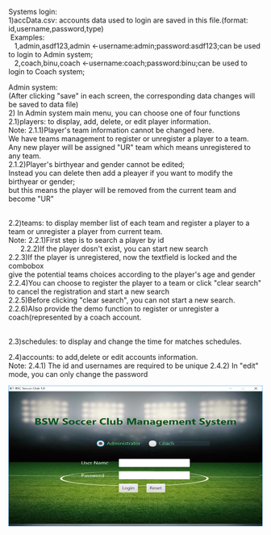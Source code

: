 
Systems login:<br>
1)accData.csv: accounts data used to login are saved in this file.(format: id,username,password,type)<br>
&nbsp;Examples:<br>
  &nbsp;&nbsp; 1,admin,asdf123,admin <-username:admin;password:asdf123;can be used to login to Admin system;<br>
  &nbsp;&nbsp; 2,coach,binu,coach <-username:coach;password:binu;can be used to login to Coach system;<br>
  
Admin system:<br> 
(After clicking "save" in each screen, the corresponding data changes will be saved to data file)<br>
2) In Admin system main menu, you can choose one of four functions<br>
2.1)players: to display, add, delete, or edit player information.<br> 
Note: 2.1.1)Player's team information cannot be changed here.<br> 
            We have teams management to register or unregister a player to a team.<br>
            Any new player will be assigned "UR" team which means unregistered to any team. <br>
      2.1.2)Player's birthyear and gender cannot be edited;<br>
            Instead you can delete then add a pleayer if you want to modify the birthyear or gender;<br>
            but this means the player will be removed from the current team and become "UR"<br><br>

2.2)teams:  to display member list of each team and register a player to a team or unregister a player from current team.<br>
Note: 2.2.1)First step is to search a player by id<br>
     &nbsp;&nbsp;  &nbsp;&nbsp; 2.2.2)If the player dosn't exist, you can start new search<br>
           2.2.3)If the player is unregistered, now the textfield is locked and the combobox <br>
            give the potential teams choices according to the player's age and gender<br>
           2.2.4)You can choose to register the player to a team or click "clear search" to cancel the registration and start a new search<br>
           2.2.5)Before clicking "clear search", you can not start a new search.<br>
           2.2.6)Also provide the demo function to register or unregister a coach(represented by a coach account.<br><br>
   
2.3)schedules: to display and change the time for matches schedules.<br>

2.4)accounts: to add,delete or edit accounts information.<br>
Note: 2.4.1) The id and usernames are required to be unique
           2.4.2) In "edit" mode, you can only change the password

![Screenshot](login.png)<br><br>
